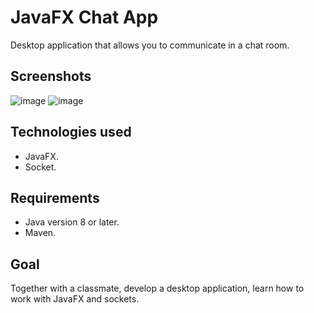 # JavaFX Chat App
Desktop application that allows you to communicate in a chat room.

## Screenshots
![image](https://github.com/AlKl1M/JavaFX-Chat-App/assets/88432319/4ab09524-6ac1-42a7-a82d-2fcedc26c65d)
![image](https://github.com/AlKl1M/JavaFX-Chat-App/assets/88432319/df09317d-43c3-4d8a-a0b1-c8fe105684d0)

## Technologies used
* JavaFX.
* Socket.

## Requirements
* Java version 8 or later.
* Maven.

## Goal
Together with a classmate, develop a desktop application, learn how to work with JavaFX and sockets.
